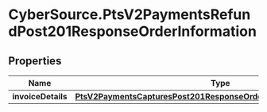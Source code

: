 # CyberSource.PtsV2PaymentsRefundPost201ResponseOrderInformation

## Properties
Name | Type | Description | Notes
------------ | ------------- | ------------- | -------------
**invoiceDetails** | [**PtsV2PaymentsCapturesPost201ResponseOrderInformationInvoiceDetails**](PtsV2PaymentsCapturesPost201ResponseOrderInformationInvoiceDetails.md) |  | [optional] 


